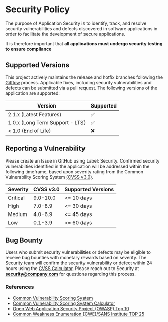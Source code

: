 # Security Policy

The purpose of Application Security is to identify, track, and resolve security vulnerabilities and defects discovered in software applications in order to facilitate the development of secure applications.

It is therefore important that **all applications must undergo security testing to ensure compliance**

## Supported Versions

This project actively maintains the release and hotfix branches following the [Gitflow](https://www.atlassian.com/git/tutorials/comparing-workflows/gitflow-workflow) process. Applicable fixes, including security vulnerabilities and defects can be submitted via a pull request. The following versions of the application are supported:

| Version                         | Supported          |
| ------------------------------- | ------------------ |
| 2.1.x (Latest Features)         | :white_check_mark: |
| 1.0.x (Long Term Support - LTS) | :white_check_mark: |
| < 1.0 (End of Life)             | :x:                |

## Reporting a Vulnerability

Please create an Issue in GitHub using Label: Security. Confirmed security vulnerabilties identified in the application will be addressed within the following timeframe, based upon severity rating from the Common Vulnerability Scoring System [(CVSS v3.0)](https://en.wikipedia.org/wiki/Common_Vulnerability_Scoring_System).

| Severity | CVSS v3.0 | Supported Versions |
| -------- | --------- | ------------------ |
| Critical | 9.0-10.0  | <= 10 days         |
| High     | 7.0-8.9   | <= 30 days         |
| Medium   | 4.0-6.9   | <= 45 days         |
| Low      | 0.1-3.9   | <= 60 days         |

## Bug Bounty

Users who submit security vulnerabilities or defects may be eligible to receive bug bounties with monetary rewards based on severity. The Security team will confirm the security vulnerability or defect within 24 hours using the [CVSS Calculator](https://nvd.nist.gov/vuln-metrics/cvss/v3-calculator). Please reach out to Security at **[security@company.com](mailto:security@company.com)** for questions regarding this process.

### References

- [Common Vulnerability Scoring System](https://en.wikipedia.org/wiki/Common_Vulnerability_Scoring_System)
- [Common Vulnerability Scoring System Calculator](https://nvd.nist.gov/vuln-metrics/cvss/v3-calculator)
- [Open Web Application Security Project (OWASP) Top 10](https://owasp.org/Top10/)
- [Common Weakness Enumeration (CWE)/SANS Institute TOP 25](https://www.sans.org/top25-software-errors/)
